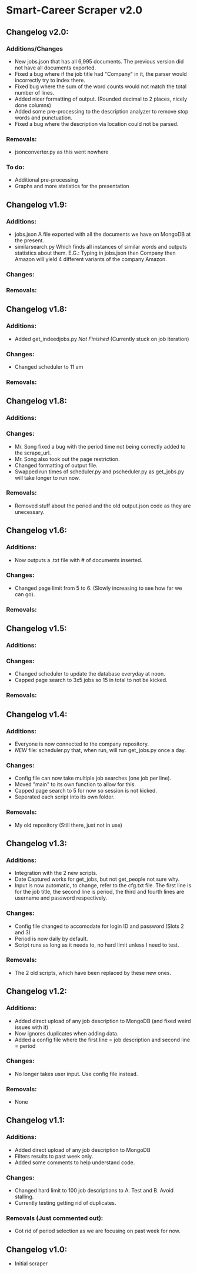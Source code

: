 # Smart-Career Scraper v2.0

## Changelog v2.0:
### Additions/Changes
+ New jobs.json that has all 6,995 documents. The previous version did not have all documents exported.
+ Fixed a bug where if the job title had "Company" in it, the parser would incorrectly try to index there.
+ Fixed bug where the sum of the word counts would not match the total number of lines.
+ Added nicer formatting of output. (Rounded decimal to 2 places, nicely done columns)
+ Added some pre-processing to the description analyzer to remove stop words and punctuation.
+ Fixed a bug where the description via location could not be parsed.
### Removals:
+ jsonconverter.py as this went nowhere
### To do:
+ Additional pre-processing
+ Graphs and more statistics for the presentation

## Changelog v1.9:
### Additions:
+ jobs.json A file exported with all the documents we have on MongoDB at the present.
+ similarsearch.py Which finds all instances of similar words and outputs statistics about them.
  E.G.: Typing in jobs.json then Company then Amazon will yield 4 different variants of the company Amazon.
### Changes:
### Removals:

## Changelog v1.8:
### Additions:
+ Added get_indeedjobs.py *Not Finished* (Currently stuck on job iteration) 
### Changes:
+ Changed scheduler to 11 am
### Removals:

## Changelog v1.8:
### Additions:
### Changes:
+ Mr. Song fixed a bug with the period time not being correctly added to the scrape_url.
+ Mr. Song also took out the page restriction.
+ Changed formatting of output file.
+ Swapped run times of scheduler.py and pscheduler.py as get_jobs.py will take longer to run now.
### Removals:
+ Removed stuff about the period and the old output.json code as they are unecessary.

## Changelog v1.6:
### Additions:
+ Now outputs a .txt file with # of documents inserted.
### Changes:
+ Changed page limit from 5 to 6. (Slowly increasing to see how far we can go).
### Removals:

## Changelog v1.5:
### Additions:
### Changes:
+ Changed scheduler to update the database everyday at noon.
+ Capped page search to 3x5 jobs so 15 in total to not be kicked.
### Removals:

## Changelog v1.4:
### Additions:
+ Everyone is now connected to the company repository.
+ *NEW* file: scheduler.py that, when run, will run get_jobs.py once a day.
### Changes:
+ Config file can now take multiple job searches (one job per line).
+ Moved "main" to its own function to allow for this.
+ Capped page search to 5 for now so session is not kicked.
+ Seperated each script into its own folder.
### Removals:
+ My old repository (Still there, just not in use)

## Changelog v1.3:
### Additions:
+ Integration with the 2 new scripts.
+ Date Captured works for get_jobs, but not get_people not sure why.
+ Input is now automatic, to change, refer to the cfg.txt file.
  The first line is for the job title, the second line is period,
  the third and fourth lines are username and password respectively.
### Changes:
+ Config file changed to accomodate for login ID and password (Slots 2 and 3)
+ Period is now daily by default.
+ Script runs as long as it needs to, no hard limit unless I need to test.
### Removals:
+ The 2 old scripts, which have been replaced by these new ones.

## Changelog v1.2:
### Additions:
+ Added direct upload of any job description to MongoDB (and fixed weird issues with it)
+ Now ignores duplicates when adding data.
+ Added a config file where the first line = job description and second line = period
### Changes:
+ No longer takes user input. Use config file instead.
### Removals:
+ None

## Changelog v1.1:
### Additions:
+ Added direct upload of any job description to MongoDB
+ Filters results to past week only.
+ Added some comments to help understand code.
### Changes:
+ Changed hard limit to 100 job descriptions to A. Test and B. Avoid stalling.
+ Currently testing getting rid of duplicates.
### Removals (Just commented out):
+ Got rid of period selection as we are focusing on past week for now.

## Changelog v1.0:
+ Initial scraper
